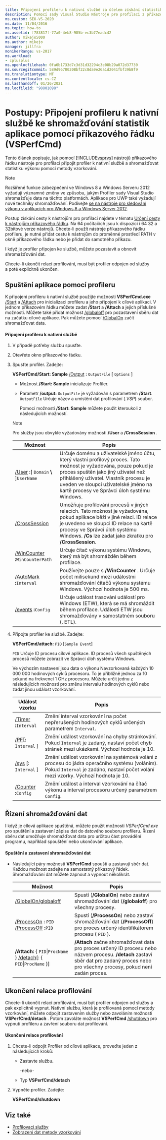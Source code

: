 ```yaml
---
title: Připojení profileru k nativní službě za účelem získání statistiky aplikace
description: Pomocí sady Visual Studio Nástroje pro profilaci z příkazového řádku můžete shromáždit statistiky výkonu z nativní služby.
ms.custom: SEO-VS-2020
ms.date: 11/04/2016
ms.topic: how-to
ms.assetid: f783817f-77a0-4eb8-985b-ec3b77eadc42
author: mikejo5000
ms.author: mikejo
manager: jillfra
monikerRange: vs-2017
ms.workload:
- cplusplus
ms.openlocfilehash: 0fa6b1733d7c3d31d32294c3e08b29a072d37730
ms.sourcegitcommit: 589d96700208bf22c8da9e26a1d2041fbf39b8f9
ms.translationtype: MT
ms.contentlocale: cs-CZ
ms.lasthandoff: 01/26/2021
ms.locfileid: "98801098"
---
```

# <a name="how-to-attach-the-profiler-to-a-native-service-to-collect-application-statistics-by-using-the-command-line-vsperfcmd"></a>Postupy: Připojení profileru k nativní službě ke shromažďování statistik aplikace pomocí příkazového řádku (VSPerfCmd)
Tento článek popisuje, jak pomocí [!INCLUDE[vsprvs](../code-quality/includes/vsprvs_md.md)] nástrojů příkazového řádku nástroje pro profilaci připojit profiler k nativní službě a shromažďovat statistiku výkonu pomocí metody vzorkování.

> [!NOTE]
> Rozšířené funkce zabezpečení ve Windows 8 a Windows Serveru 2012 vyžadují významné změny ve způsobu, jakým Profiler sady Visual Studio shromažďuje data na těchto platformách. Aplikace pro UWP také vyžadují nové techniky shromažďování. Podívejte [se na nástroje pro sledování výkonu v aplikacích pro Windows 8 a Windows Server 2012](../profiling/performance-tools-on-windows-8-and-windows-server-2012-applications.md).
>
> Postup získání cesty k nástrojům pro profilaci najdete v tématu [Určení cesty k nástrojům příkazového řádku](../profiling/specifying-the-path-to-profiling-tools-command-line-tools.md). Na 64 počítačích jsou k dispozici i 64 32 a 32bitové verze nástrojů. Chcete-li použít nástroje příkazového řádku profileru, je nutné přidat cestu k nástrojům do proměnné prostředí PATH v okně příkazového řádku nebo je přidat do samotného příkazu.

 I když je profiler připojen ke službě, můžete pozastavit a obnovit shromažďování dat.

 Chcete-li ukončit relaci profilování, musí být profiler odpojen od služby a poté explicitně ukončen.

## <a name="start-the-application-with-the-profiler"></a>Spuštění aplikace pomocí profileru
 K připojení profileru k nativní službě použijte možnosti **VSPerfCmd.exe** [/Start](../profiling/start.md) a [/Attach](../profiling/attach.md) pro inicializaci profileru a jeho připojení k cílové aplikaci. V jednom příkazovém řádku můžete zadat **/Start** a **/Attach** a jejich příslušné možnosti. Můžete také přidat možnost [/globaloff](../profiling/globalon-and-globaloff.md) pro pozastavení sběru dat na začátku cílové aplikace. Pak můžete pomocí [/GlobalOn](../profiling/globalon-and-globaloff.md) začít shromažďovat data.

#### <a name="to-attach-the-profiler-to-a-native-service"></a>Připojení profileru k nativní službě

1. V případě potřeby službu spusťte.

2. Otevřete okno příkazového řádku.

3. Spusťte profiler. Zadejte:

    **VSPerfCmd/Start: Sample**  [/Output](../profiling/output.md) **:** `OutputFile` [ `Options` ]

   - Možnost **/Start: Sample** inicializuje Profiler.

   - Parametr **/output:** `OutputFile` je vyžadován s parametrem **/Start**. `OutputFile` Určuje název a umístění dat profilování (.*VSP*) soubor.

     Pomocí možnosti **/Start: Sample** můžete použít kteroukoli z následujících možností.

   > [!NOTE]
   > Pro služby jsou obvykle vyžadovány možnosti **/User** a **/CrossSession** .

   | Možnost | Popis |
   | - | - |
   | [/User](../profiling/user-vsperfcmd.md) **:**[ `Domain` **\\** ]`UserName` | Určuje doménu a uživatelské jméno účtu, který vlastní profilový proces. Tato možnost je vyžadována, pouze pokud je proces spuštěn jako jiný uživatel než přihlášený uživatel. Vlastník procesu je uveden ve sloupci uživatelské jméno na kartě procesy ve Správci úloh systému Windows. |
   | [/CrossSession](../profiling/crosssession.md) | Umožňuje profilování procesů v jiných relacích. Tato možnost je vyžadována, pokud aplikace běží v jiné relaci. ID relace je uvedeno ve sloupci ID relace na kartě procesy ve Správci úloh systému Windows. **/Cs** lze zadat jako zkratku pro **/CrossSession**. |
   | [/WinCounter](../profiling/wincounter.md) **:**`WinCounterPath` | Určuje čítač výkonu systému Windows, který má být shromážděn během profilace. |
   | [/AutoMark](../profiling/automark.md) **:**`Interval` | Používejte pouze s **/WinCounter** . Určuje počet milisekund mezi událostmi shromažďování čítačů výkonu systému Windows. Výchozí hodnota je 500 ms. |
   | [/events](../profiling/events-vsperfcmd.md) **:**`Config` | Určuje událost trasování událostí pro Windows (ETW), která se má shromáždit během profilace. Události ETW jsou shromažďovány v samostatném souboru (. ETL). |

4. Připojte profiler ke službě. Zadejte:

    **VSPerfCmd/attach:** `PID` [`Sample Event`]

    `PID` Určuje ID procesu cílové aplikace. ID procesů všech spuštěných procesů můžete zobrazit ve Správci úloh systému Windows.

    Ve výchozím nastavení jsou data o výkonu Navzorkovaná každých 10 000 000 hodinových cyklů procesoru. To je přibližně jednou za 10 sekund na frekvencí 1 GHz procesoru. Můžete určit jednu z následujících možností pro změnu intervalu hodinových cyklů nebo zadat jinou událost vzorkování.

   |Událost vzorku|Popis|
   |------------------|-----------------|
   |[/Timer](../profiling/timer.md) **:**`Interval`|Změní interval vzorkování na počet nepřerušených hodinových cyklů určených parametrem `Interval`.|
   |[/PF](../profiling/pf.md)[**:** `Interval` ]|Změní událost vzorkování na chyby stránkování. Pokud `Interval` je zadaný, nastaví počet chyb stránek mezi ukázkami. Výchozí hodnota je 10.|
   |[/sys](../profiling/sys-vsperfcmd.md) [**:** `Interval` ]|Změní událost vzorkování na systémová volání z procesu do jádra operačního systému (voláním). Pokud `Interval` je zadáno, nastaví počet volání mezi vzorky. Výchozí hodnota je 10.|
   |[/Counter](../profiling/counter.md) **:**`Config`|Změní událost a interval vzorkování na čítač výkonu a interval procesoru určený parametrem `Config`.|

## <a name="control-data-collection"></a>Řízení shromažďování dat
 I když je cílová aplikace spuštěná, můžete použít možnosti *VSPerfCmd.exe* pro spuštění a zastavení zápisu dat do datového souboru profileru. Řízení sběru dat umožňuje shromažďovat data pro určitou část provádění programu, například spouštění nebo ukončování aplikace.

#### <a name="to-start-and-stop-data-collection"></a>Spuštění a zastavení shromažďování dat

- Následující páry možností **VSPerfCmd** spouští a zastavují sběr dat. Každou možnost zadejte na samostatný příkazový řádek. Shromažďování dat můžete zapnout a vypnout několikrát.

    |Možnost|Popis|
    |------------|-----------------|
    |[/GlobalOn/globaloff](../profiling/globalon-and-globaloff.md)|Spustí (**/GlobalOn**) nebo zastaví shromažďování dat (**/globaloff**) pro všechny procesy.|
    |[/ProcessOn](../profiling/processon-and-processoff.md) **:** `PID` [/ProcessOff](../profiling/processon-and-processoff.md) **:**`PID`|Spustí (**/ProcessOn**) nebo zastaví shromažďování dat (**/ProcessOff**) pro proces určený identifikátorem procesu ( `PID` ).|
    |**/Attach:** { `PID`&#124;`ProcName` } [/detach](../profiling/detach.md)[: { `PID`&#124;`ProcName` }]|**/Attach** začne shromažďovat data pro proces určený ID procesu nebo názvem procesu. **/detach** zastaví sběr dat pro zadaný proces nebo pro všechny procesy, pokud není zadán proces.|

## <a name="end-the-profiling-session"></a>Ukončení relace profilování
 Chcete-li ukončit relaci profilování, musí být profiler odpojen od služby a pak explicitně vypnut. Nativní službu, která je profilovaná pomocí metody vzorkování, můžete odpojit zastavením služby nebo zavoláním možnosti **VSPerfCmd/detach** . Potom zavoláte možnost **VSPerfCmd** [/shutdown](../profiling/shutdown.md) pro vypnutí profileru a zavření souboru dat profilování.

#### <a name="to-end-a-profiling-session"></a>Ukončení relace profilování

1. Chcete-li odpojit Profiler od cílové aplikace, proveďte jeden z následujících kroků:

    - Zastavte službu.

         -nebo-

    - Typ **VSPerfCmd/detach**

2. Vypněte profiler. Zadejte:

     **VSPerfCmd/shutdown**

## <a name="see-also"></a>Viz také
- [Profilovací služby](../profiling/command-line-profiling-of-services.md)
- [Zobrazení dat metody vzorkování](../profiling/profiler-sampling-method-data-views.md)
